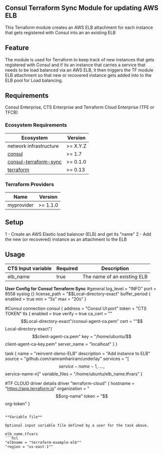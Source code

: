 ## Consul Terraform Sync Module for updating AWS ELB

This Terraform module creates an AWS ELB attachment for each instance that gets registered with Consul into an an existing ELB 

## Feature

<!-- replace template instructions below with your content -->



The module is used for Terraform to keep track of new instances that gets registered with Consul and if its an instance that carries a service that needs to be load balanced via an AWS ELB, it then triggers the TF module ELB attachment so that new or recovered instance gets added into to the ELB pool for Load balancing. 

## Requirements

Consul Enterprise, CTS Enterprise and Terraform Cloud Enterprise (TFE or TFCB)

### Ecosystem Requirements



| Ecosystem | Version |
|-----------|---------|
| network infrastructure | >= X.Y.Z |
| [consul](https://www.consul.io/downloads) | >= 1.7 |
| [consul-terraform-sync](https://www.consul.io/docs/nia) | >= 0.1.0 |
| [terraform](https://www.terraform.io) | >= 0.13 |

### Terraform Providers

| Name | Version |
|------|---------|
| myprovider | >= 1.1.0 |

## Setup


1 - Create an AWS Elastic load balancer (ELB) and get its "name"
2 - Add the new (or recovered) instance as an attachment to the ELB

## Usage



| CTS Input variable | Required | Description |
|-------------------|----------|-------------|
| elb_name | true | The name of an existing ELB |

**User Config for Consul Terraform Sync**
#general
log_level = "INFO"
port = 8558
syslog {}
license_path = "$$Local-directory-exact"
buffer_period {
  enabled = true
  min = "5s"
  max = "20s"
}

#Consul connection
consul {
  address = "Consul UI:port"
  token = "CTS TOKEN"
  tls {
  enabled = true
  verify = true
  ca_cert = ""$$Local-directory-exact"/consul-agent-ca.pem"
  cert = ""$$Local-directory-exact"/$$client-agent-ca.pem"
  key = "/home/ubuntu/$$client-agent-ca-key.pem"
  server_name = "localhost"
}
}

task {
 name        = "reinvent-demo-ELB"
 description = "Add instance to ELB"
 source      = "github.com/ramramhariram/underlay"
 services    = "[$$service-name-1,...., $$service-name-n]"
 variable_files = "/home/ubuntu/elb_name.tfvars"
}


#TF CLOUD driver details
driver "terraform-cloud" {
  hostname     = "https://app.terraform.io"
  organization = "$$org-name"
  token        = "$$org-token"
}


```

**Variable file**

Optional input variable file defined by a user for the task above.

elb_name.tfvars
```hcl
"elbname = "terraform-example-elb""
"region = "us-east-1""
```
